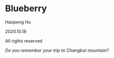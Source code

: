 # Blueberry

Haopeng Hu

2020.10.18

All rights reserved



*Do you remember your trip to Changbai mountain?*